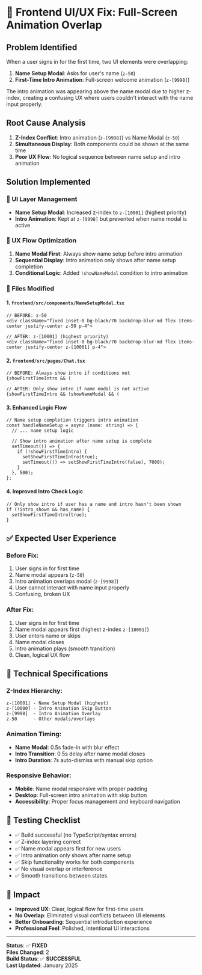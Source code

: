 # 🎨 Frontend UI/UX Fix: Full-Screen Animation Overlap

## Problem Identified
When a user signs in for the first time, two UI elements were overlapping:
1. **Name Setup Modal**: Asks for user's name (`z-50`)
2. **First-Time Intro Animation**: Full-screen welcome animation (`z-[9998]`)

The intro animation was appearing above the name modal due to higher z-index, creating a confusing UX where users couldn't interact with the name input properly.

## Root Cause Analysis
1. **Z-Index Conflict**: Intro animation (`z-[9998]`) vs Name Modal (`z-50`)
2. **Simultaneous Display**: Both components could be shown at the same time
3. **Poor UX Flow**: No logical sequence between name setup and intro animation

## Solution Implemented

### 🎯 UI Layer Management
- **Name Setup Modal**: Increased z-index to `z-[10001]` (highest priority)
- **Intro Animation**: Kept at `z-[9998]` but prevented when name modal is active

### 🔄 UX Flow Optimization
1. **Name Modal First**: Always show name setup before intro animation
2. **Sequential Display**: Intro animation only shows after name setup completion
3. **Conditional Logic**: Added `!showNameModal` condition to intro animation

### 📝 Files Modified

#### 1. `frontend/src/components/NameSetupModal.tsx`
```tsx
// BEFORE: z-50
<div className="fixed inset-0 bg-black/70 backdrop-blur-md flex items-center justify-center z-50 p-4">

// AFTER: z-[10001] (highest priority)
<div className="fixed inset-0 bg-black/70 backdrop-blur-md flex items-center justify-center z-[10001] p-4">
```

#### 2. `frontend/src/pages/Chat.tsx`
```tsx
// BEFORE: Always show intro if conditions met
{showFirstTimeIntro && (

// AFTER: Only show intro if name modal is not active
{showFirstTimeIntro && !showNameModal && (
```

#### 3. Enhanced Logic Flow
```tsx
// Name setup completion triggers intro animation
const handleNameSetup = async (name: string) => {
  // ... name setup logic
  
  // Show intro animation after name setup is complete
  setTimeout(() => {
    if (!showFirstTimeIntro) {
      setShowFirstTimeIntro(true);
      setTimeout(() => setShowFirstTimeIntro(false), 7000);
    }
  }, 500);
};
```

#### 4. Improved Intro Check Logic
```tsx
// Only show intro if user has a name and intro hasn't been shown
if (!intro_shown && has_name) {
  setShowFirstTimeIntro(true);
}
```

## ✅ Expected User Experience

### Before Fix:
1. User signs in for first time
2. Name modal appears (`z-50`)
3. Intro animation overlaps modal (`z-[9998]`)
4. User cannot interact with name input properly
5. Confusing, broken UX

### After Fix:
1. User signs in for first time
2. Name modal appears first (highest z-index `z-[10001]`)
3. User enters name or skips
4. Name modal closes
5. Intro animation plays (smooth transition)
6. Clean, logical UX flow

## 🎨 Technical Specifications

### Z-Index Hierarchy:
```
z-[10001] - Name Setup Modal (highest)
z-[10000] - Intro Animation Skip Button
z-[9998]  - Intro Animation Overlay
z-50      - Other modals/overlays
```

### Animation Timing:
- **Name Modal**: 0.5s fade-in with blur effect
- **Intro Transition**: 0.5s delay after name modal closes
- **Intro Duration**: 7s auto-dismiss with manual skip option

### Responsive Behavior:
- **Mobile**: Name modal responsive with proper padding
- **Desktop**: Full-screen intro animation with skip button
- **Accessibility**: Proper focus management and keyboard navigation

## 🧪 Testing Checklist

- ✅ Build successful (no TypeScript/syntax errors)
- ✅ Z-index layering correct
- ✅ Name modal appears first for new users
- ✅ Intro animation only shows after name setup
- ✅ Skip functionality works for both components
- ✅ No visual overlap or interference
- ✅ Smooth transitions between states

## 🚀 Impact

- **Improved UX**: Clear, logical flow for first-time users
- **No Overlap**: Eliminated visual conflicts between UI elements
- **Better Onboarding**: Sequential introduction experience
- **Professional Feel**: Polished, intentional UI interactions

---

**Status**: ✅ **FIXED**  
**Files Changed**: 2  
**Build Status**: ✅ **SUCCESSFUL**  
**Last Updated**: January 2025
